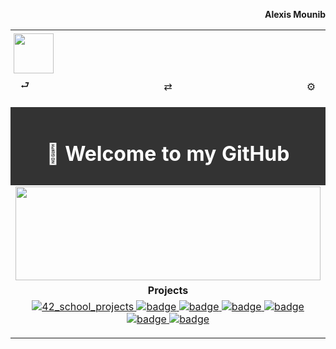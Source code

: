<!-- Prénom à droite hors de la table -->
<p align="right"><b>Alexis Mounib</b></p>

<!-- Table principale pleine largeur possible -->
<table align="center" width="100%"">

  <!-- Icon en haut à gauche -->
  <tr>
    <td colspan="3" align="left" style="padding:5px;">
      <img src="https://raw.githubusercontent.com/zoyern/badges/main/icon.gif" height="64">
    </td>
  </tr>

  <!-- Ligne des 3 boutons, colonnes égales -->
  <tr>
    <td align="left" width="33%">
      <span style="
        padding: 4px 8px;
        border-radius: 2px;
        width: 60px;
        height: 30px;
        text-align: center;
      ">⮐</span>
    </td>
    <td align="center" width="33%">
      <span style="
        padding: 4px 8px;
        border-radius: 2px;
        width: 60px;
        height: 30px;
        text-align: center;
      ">⇄</span>
    </td>
    <td align="right" width="33%">
      <span style="
        padding: 4px 8px;
        border-radius: 2px;
        width: 60px;
        height: 30px;
        text-align: center;
      ">⚙</span>
    </td>
  </tr>

  <!-- Séparateur full width -->
  <tr>
    <td colspan="3">
      <img src="https://raw.githubusercontent.com/zoyern/badges/main/sep.gif" width="100%" height="10">
    </td>
  </tr>

  <!-- Welcome message -->
  <tr>
    <td colspan="3" align="center" bgcolor="#333" style="color: #fff; font-weight: bold; padding: 10px;">
      <h1>👋 Welcome to my GitHub </h1>
    </td>
  </tr>

  <!-- Banner GIF -->
  <tr>
    <td colspan="3">
      <img src="https://raw.githubusercontent.com/zoyern/badges/main/banner.gif" width="100%" height="150px">
    </td>
  </tr>

<!-- Projects -->
<tr>
    <td align="center" colspan="3" width="100%">
      <b>Projects</b>
    </td>
</tr>
<tr>
  <td align="center" colspan="3" width="100%">
<a href="https://github.com/zoyern/42_school_projects">
  <img src="https://raw.githubusercontent.com/zoyern/badges/main/42_school_projects_commits.svg?v=3" alt="42_school_projects">
</a>
<a href="https://github.com/zoyern/42_school_projects">
  <img src="https://raw.githubusercontent.com/zoyern/badges/main/42_school_projects_commits.svg?v=3" alt="badge">
</a>
    <a href="https://github.com/zoyern/42_school_projects">
      <img src="https://raw.githubusercontent.com/zoyern/badges/main/42_school_projects_commits.svg?v=3" alt="badge">
    </a>
    <a href="https://github.com/zoyern/42_school_projects"> 
      <img src="https://raw.githubusercontent.com/zoyern/badges/main/42_school_projects_commits.svg?v=3" alt="badge">
    </a>
        <a href="https://github.com/zoyern/42_school_projects"> 
      <img src="https://raw.githubusercontent.com/zoyern/badges/main/42_school_projects_commits.svg?v=3" alt="badge">
    </a>
        <a href="https://github.com/zoyern/42_school_projects"> 
      <img src="https://raw.githubusercontent.com/zoyern/badges/main/42_school_projects_commits.svg?v=3" alt="badge">
    </a>
        <a href="https://github.com/zoyern/42_school_projects"> 
      <img src="https://raw.githubusercontent.com/zoyern/badges/main/42_school_projects_commits.svg?v=3" alt="badge">
    </a>
  </td>
</tr>

  <tr>
    <td colspan="3">
      <img src="https://raw.githubusercontent.com/zoyern/badges/main/sep.gif" width="100%" height="10">
    </td>
  </tr>


</table>
